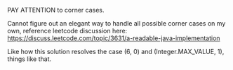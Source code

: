 
PAY ATTENTION to corner cases.

Cannot figure out an elegant way to handle all possible corner cases on my own, reference leetcode discussion here:
https://discuss.leetcode.com/topic/3631/a-readable-java-implementation

Like how this solution resolves the case (6, 0) and (Integer.MAX_VALUE, 1), things like that.

